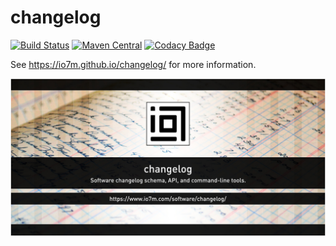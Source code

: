 changelog
===

[![Build Status](https://travis-ci.org/io7m/changelog.svg)](https://travis-ci.org/io7m/changelog)
[![Maven Central](https://maven-badges.herokuapp.com/maven-central/com.io7m.changelog/com.io7m.changelog/badge.png)](https://maven-badges.herokuapp.com/maven-central/com.io7m.changelog/com.io7m.changelog)
[![Codacy Badge](https://api.codacy.com/project/badge/Grade/8c6f31d9eb2f4541836b27ad7e95153c)](https://www.codacy.com/app/github_79/changelog?utm_source=github.com&amp;utm_medium=referral&amp;utm_content=io7m/changelog&amp;utm_campaign=Badge_Grade)

See https://io7m.github.io/changelog/ for more information.

![changelog](./src/site/resources/changelog.jpg?raw=true)
